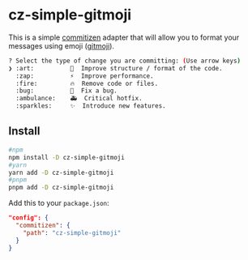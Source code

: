 # cz-simple-gitmoji

This is a simple [commitizen] adapter that will allow you to format your messages using emoji ([gitmoji]).

```sh
? Select the type of change you are committing: (Use arrow keys)
❯ :art:          🎨  Improve structure / format of the code.
  :zap:          ⚡️  Improve performance.
  :fire:         🔥  Remove code or files.
  :bug:          🐛  Fix a bug.
  :ambulance:    🚑️  Critical hotfix.
  :sparkles:     ✨  Introduce new features.
```

## Install

```bash
#npm
npm install -D cz-simple-gitmoji
#yarn
yarn add -D cz-simple-gitmoji
#pnpm
pnpm add -D cz-simple-gitmoji
```

Add this to your `package.json`:

```json
"config": {
  "commitizen": {
    "path": "cz-simple-gitmoji"
  }
}
```

[commitizen]: https://github.com/commitizen/cz-cli
[gitmoji]: https://gitmoji.dev/
